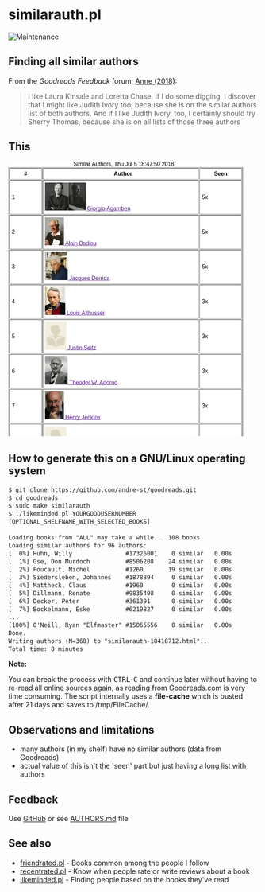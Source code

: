# similarauth.pl

![Maintenance](https://img.shields.io/maintenance/yes/2018.svg)


## Finding all similar authors

From the _Goodreads Feedback_ forum, 
[Anne (2018)](https://www.goodreads.com/topic/show/19438988-finding-similar-authors):
> I like Laura Kinsale and Loretta Chase. If I do some digging, I discover that
> I might like Judith Ivory too, because she is on the similar authors list of
> both authors. And if I like Judith Ivory, too, I certainly should try Sherry
> Thomas, because she is on all lists of those three authors



## This

![Screenshot](similarauth.png?raw=true "Screenshot")



## How to generate this on a GNU/Linux operating system

```
$ git clone https://github.com/andre-st/goodreads.git
$ cd goodreads
$ sudo make similarauth
$ ./likeminded.pl YOURGOODUSERNUMBER [OPTIONAL_SHELFNAME_WITH_SELECTED_BOOKS]

Loading books from "ALL" may take a while... 108 books
Loading similar authors for 96 authors:
[  0%] Huhn, Willy               #17326001	  0 similar	  0.00s
[  1%] Gse, Don Murdoch          #8506208	 24 similar	  0.00s
[  2%] Foucault, Michel          #1260		 19 similar	  0.00s
[  3%] Siedersleben, Johannes    #1878894	  0 similar	  0.00s
[  4%] Mattheck, Claus           #1960		  0 similar	  0.00s
[  5%] Dillmann, Renate          #9835498	  0 similar	  0.00s
[  6%] Decker, Peter             #361391	  0 similar	  0.00s
[  7%] Bockelmann, Eske          #6219827	  0 similar	  0.00s
...
[100%] O'Neill, Ryan "Elfmaster" #15065556	  0 similar	  0.00s
Done.
Writing authors (N=360) to "similarauth-18418712.html"...
Total time: 8 minutes
```


**Note:**

You can break the process with <kbd>CTRL</kbd>-<kbd>C</kbd> and continue later without having to re-read all
online sources again, as reading from Goodreads.com is very time consuming.
The script internally uses a **file-cache** which is busted after 21 days
and saves to /tmp/FileCache/.



## Observations and limitations

- many authors (in my shelf) have no similar authors (data from Goodreads)
- actual value of this isn't the 'seen' part but just having a long list with authors



## Feedback

Use [GitHub](https://github.com/andre-st/goodreads/issues) or see [AUTHORS.md](AUTHORS.md) file


## See also

- [friendrated.pl](friendrated.md) - Books common among the people I follow
- [recentrated.pl](recentrated.md) - Know when people rate or write reviews about a book
- [likeminded.pl](likeminded.md)   - Finding people based on the books they've read 



